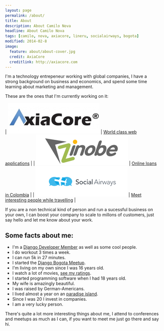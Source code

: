 ```yaml
---
layout: page
permalink: /about/
title: About
description: About Camilo Nova
headline: About Camilo Nova
tags: [camilo, nova, axiacore, lineru, socialairways, bogota]
modified: 2014-02-8
image:
  feature: about/about-cover.jpg
  credit: AxiaCore
  creditlink: http://axiacore.com
---
```


I'm a technology entrepeneur working with global companies, I have a strong background on business and economics, and spend some time learning about marketing and management.

These are the ones that I'm currently working on it:

| ![AxiaCore](/images/about/axiacore.jpg) | <a href="http://axiacore.com" target="_blank">World class web applications</a>   |
| ![Zinobe](/images/about/zinobe.png) | <a href="https://www.lineru.com" target="_blank">Online loans in Colombia</a>    |
| ![Social Airways](/images/about/social-airways.png) | <a href="http://socialairways.com" target="_blank">Meet interesting people while travelling</a> |

If you are a non technical kind of person and run a sucessful business on your own, I can boost your company to scale to millons of customers, just say hello and let me know about your work.

## Some facts about me:

* I'm a <a href="https://www.djangoproject.com/foundation/developer-members/" target="_blank">Django Developer Member</a> as well as some cool people.
* I do workout 3 times a week.
* I can run 5k in 27 minutes.
* I started the <a href="http://www.meetup.com/Django-Bogota/" target="_blank">Django Bogota Meetup</a>.
* I'm living on my own since I was 16 years old.
* I watch a lot of movies, <a href="http://www.imdb.com/user/ur48477232/ratings" target="_blank">see my ratings</a>.
* I started programming software when I had 18 years old.
* My wife is amazingly beautiful.
* I was raised by German-Americans.
* I lived almost a year on an <a href="http://en.wikipedia.org/wiki/San_Andr%C3%A9s_(island)" target="_blank">paradise island</a>.
* Since I was 20 I invest in companies.
* I am a very lucky person.


There's quite a lot more interesting things about me, I attend to conferences and meetups as much as I can, if you want to meet me just go there and say hi.
